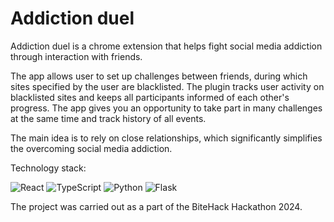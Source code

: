 # Addiction duel

Addiction duel is a chrome extension that helps fight social media addiction through interaction with friends.

The app allows user to set up challenges between friends, during which sites specified by the user are blacklisted. The plugin tracks user activity on blacklisted sites and keeps all participants informed of each other's progress. The app gives you an opportunity to take part in many challenges at the same time and track history of all events. 

The main idea is to rely on close relationships, which significantly simplifies the overcoming social media addiction.

Technology stack:

![React](https://img.shields.io/badge/react-%2320232a.svg?style=for-the-badge&logo=react&logoColor=%2361DAFB)
![TypeScript](https://img.shields.io/badge/typescript-%23007ACC.svg?style=for-the-badge&logo=typescript&logoColor=white)
![Python](https://img.shields.io/badge/python-3670A0?style=for-the-badge&logo=python&logoColor=ffdd54)
![Flask](https://img.shields.io/badge/flask-%23000.svg?style=for-the-badge&logo=flask&logoColor=white)

The project was carried out as a part of the BiteHack Hackathon 2024.

